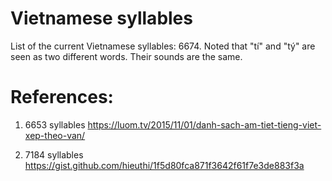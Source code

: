 # Vietnamese syllables
List of the current Vietnamese syllables: 6674. Noted that "tí" and "tý" are seen as two different words. Their sounds are the same.

# References: 
1) 6653 syllables
https://luom.tv/2015/11/01/danh-sach-am-tiet-tieng-viet-xep-theo-van/


2) 7184 syllables
https://gist.github.com/hieuthi/1f5d80fca871f3642f61f7e3de883f3a
